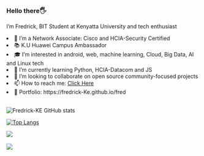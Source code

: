 ### Hello there🖐
<p>I’m Fredrick, BIT Student at Kenyatta University and tech enthusiast</p>
<li>🔭 I’m a Network Associate: Cisco and HCIA-Security Certified</li>
<li>📚 K.U Huawei  Campus Ambassador
<li>🎓 I’m interested in android, web, machine learning, Cloud, Big Data, AI and Linux tech</li> 
<li>🌱 I’m currently learning Python, HCIA-Datacom and JS</li>
<li>💼 I’m looking to collaborate on open source community-focused projects</li>
<li>📫 How to reach me: <a href ="https://fredrick-Ke.github.io/fred">Click Here</a></li>
<li>👀 Portfolio: https://fredrick-Ke.github.io/fred</li><br>




![Fredrick-KE GitHub stats](https://github-readme-stats.vercel.app/api?username=Fredrick-KE&theme=maroongold&show_icons=true)

[![Top Langs](https://github-readme-stats.vercel.app/api/top-langs/?username=Fredrick-KE&theme=omni&layout=compact)](https://github.com/Fredrick-KE/github-readme-stats)

<a href="https://github.com/Fredrick-KE/github-readme-stats">
  <img align="center" src="https://github-readme-stats.vercel.app/api/pin/?username=Fredrick-KE&theme=gruvbox_light&repo=github-readme-stats" />
</a><br>
<a href="https://github.com/anuraghazra/Convoychat"><br>
  <img align="center" src="https://github-readme-stats.vercel.app/api/pin/?username=anuraghazra&theme=highcontrast&repo=Convoychat" />
</a><br><br>

